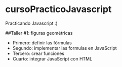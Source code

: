 # cursoPracticoJavascript
Practicando Javascript :)

##Taller #1: figuras geométricas

- Primero: definir las fórmulas
- Segundo: implementar las formulas en JavaScript
- Tercero: crear funciones
- Cuarto: integrar JavaScript con HTML
